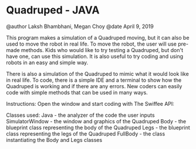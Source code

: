 # Quadruped - JAVA

@author Laksh Bhambhani, Megan Choy
@date April 9, 2019

This program makes a simulation of a Quadruped moving, but it can also be used to move the robot in real life. To move the robot, the user will use pre-made methods. Kids who would like to try testing a Quadruped, but don't have one, can use this simulation. It is also useful to try coding and using robots in an easy and simple way. 

There is also a simulation of the Quadruped to mimic what it would look like in real life. To code, there is a simple IDE and a terminal to show how the Quadruped is working and if there are any errors. New coders can easily code with simple methods that can be used in many ways.

Instructions:
Open the window and start coding with The Swiffee API: 

Classes used:
Java - the analyzer of the code the user inputs
SimulatorWindow - the window and graphics of the Quadruped
Body - the blueprint class representing the body of the Quadruped
Legs - the blueprint class representing the legs of the Quadruped
FullBody - the class instantiating the Body and Legs classes
